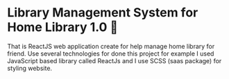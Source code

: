 # Library Management System for Home Library 1.0 :notebook_with_decorative_cover:

That is ReactJS web application create for help manage home library for friend.
Use several technologies for done this project for example I used JavaScript based library called ReactJs and I use SCSS (saas package) for styling website.